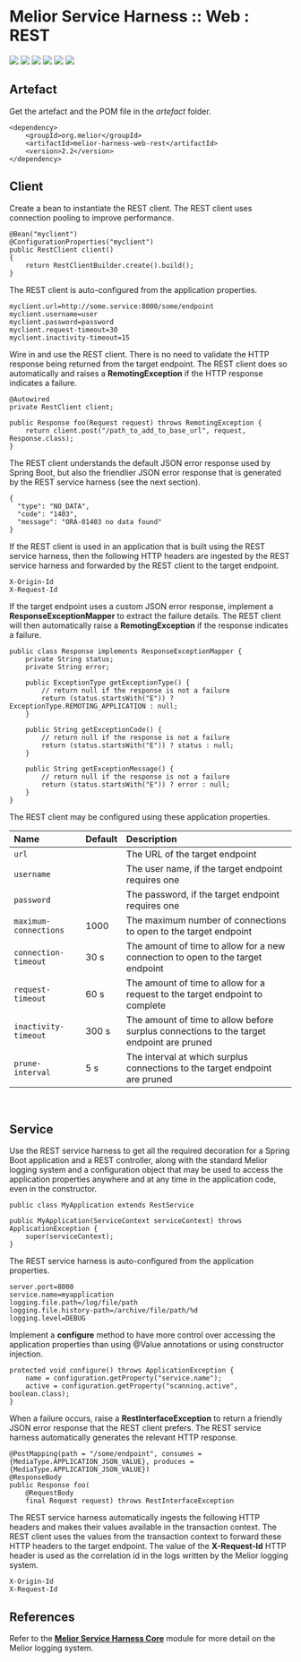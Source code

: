 # Melior Service Harness :: Web : REST
<div style="display: inline-block;">
<img src="https://img.shields.io/badge/version-2.2-green?style=for-the-badge"/>
<img src="https://img.shields.io/badge/production-ready-green?style=for-the-badge"/>
<img src="https://img.shields.io/badge/compatibility-spring_boot_2.4.5-green?style=for-the-badge"/>
</div>
<div style="display: inline-block;">
<img src="https://img.shields.io/badge/version-2.3-yellow?style=for-the-badge"/>
<img src="https://img.shields.io/badge/development-busy-yellow?style=for-the-badge"/>
<img src="https://img.shields.io/badge/compatibility-spring_boot_2.4.5-yellow?style=for-the-badge"/>
</div>

## Artefact
Get the artefact and the POM file in the *artefact* folder.
```
<dependency>
    <groupId>org.melior</groupId>
    <artifactId>melior-harness-web-rest</artifactId>
    <version>2.2</version>
</dependency>
```

## Client
Create a bean to instantiate the REST client.  The REST client uses connection pooling to improve performance.
```
@Bean("myclient")
@ConfigurationProperties("myclient")
public RestClient client()
{
    return RestClientBuilder.create().build();
}
```

The REST client is auto-configured from the application properties.
```
myclient.url=http://some.service:8000/some/endpoint
myclient.username=user
myclient.password=password
myclient.request-timeout=30
myclient.inactivity-timeout=15
```

Wire in and use the REST client.  There is no need to validate the HTTP response being returned from the target endpoint.  The REST client does so automatically and raises a **RemotingException** if the HTTP response indicates a failure.
```
@Autowired
private RestClient client;

public Response foo(Request request) throws RemotingException {
    return client.post("/path_to_add_to_base_url", request, Response.class);
}
```

The REST client understands the default JSON error response used by Spring Boot, but also the friendlier JSON error response that is generated by the REST service harness (see the next section).
```
{
  "type": "NO_DATA",
  "code": "1403",
  "message": "ORA-01403 no data found"
}
```

If the REST client is used in an application that is built using the REST service harness, then the following HTTP headers are ingested by the REST service harness and forwarded by the REST client to the target endpoint.
```
X-Origin-Id
X-Request-Id
```

If the target endpoint uses a custom JSON error response, implement a **ResponseExceptionMapper** to extract the failure details.  The REST client will then automatically raise a **RemotingException** if the response indicates a failure.
```
public class Response implements ResponseExceptionMapper {
    private String status;
    private String error;

    public ExceptionType getExceptionType() {
        // return null if the response is not a failure
        return (status.startsWith("E")) ? ExceptionType.REMOTING_APPLICATION : null;
    }

    public String getExceptionCode() {
        // return null if the response is not a failure
        return (status.startsWith("E")) ? status : null;
    }

    public String getExceptionMessage() {
        // return null if the response is not a failure
        return (status.startsWith("E")) ? error : null;
    }
}
```

The REST client may be configured using these application properties.

|Name|Default|Description|
|:--------------------|:---|:---|
|`url`||The URL of the target endpoint|
|`username`||The user name, if the target endpoint requires one|
|`password`||The password, if the target endpoint requires one|
|`maximum-connections`|1000|The maximum number of connections to open to the target endpoint|
|`connection-timeout`|30 s|The amount of time to allow for a new connection to open to the target endpoint|
|`request-timeout`|60 s|The amount of time to allow for a request to the target endpoint to complete|
|`inactivity-timeout`|300 s|The amount of time to allow before surplus connections to the target endpoint are pruned|
|`prune-interval`|5 s|The interval at which surplus connections to the target endpoint are pruned|

&nbsp;
## Service
Use the REST service harness to get all the required decoration for a Spring Boot application and a REST controller, along with the standard Melior logging system and a configuration object that may be used to access the application properties anywhere and at any time in the application code, even in the constructor.
```
public class MyApplication extends RestService

public MyApplication(ServiceContext serviceContext) throws ApplicationException {
    super(serviceContext);
}
```

The REST service harness is auto-configured from the application properties.
```
server.port=8000
service.name=myapplication
logging.file.path=/log/file/path
logging.file.history-path=/archive/file/path/%d
logging.level=DEBUG
```

Implement a **configure** method to have more control over accessing the application properties than using @Value annotations or using constructor injection.
```
protected void configure() throws ApplicationException {
    name = configuration.getProperty("service.name");
    active = configuration.getProperty("scanning.active", boolean.class);
}
```

When a failure occurs, raise a **RestInterfaceException** to return a friendly JSON error response that the REST client prefers.  The REST service harness automatically generates the relevant HTTP response.
```
@PostMapping(path = "/some/endpoint", consumes = {MediaType.APPLICATION_JSON_VALUE}, produces = {MediaType.APPLICATION_JSON_VALUE})
@ResponseBody
public Response foo(
    @RequestBody
    final Request request) throws RestInterfaceException
```

The REST service harness automatically ingests the following HTTP headers and makes their values available in the transaction context.  The REST client uses the values from the transaction context to forward these HTTP headers to the target endpoint.  The value of the **X-Request-Id** HTTP header is used as the correlation id in the logs written by the Melior logging system.
```
X-Origin-Id
X-Request-Id
```

## References
Refer to the [**Melior Service Harness Core**](https://github.com/MeliorArtefacts/service-harness-core) module for more detail on the Melior logging system.
